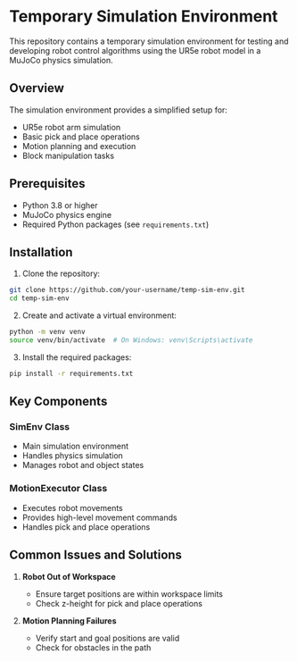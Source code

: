 # Temporary Simulation Environment

This repository contains a temporary simulation environment for testing and developing robot control algorithms using the UR5e robot model in a MuJoCo physics simulation.

## Overview

The simulation environment provides a simplified setup for:
- UR5e robot arm simulation
- Basic pick and place operations
- Motion planning and execution
- Block manipulation tasks

## Prerequisites

- Python 3.8 or higher
- MuJoCo physics engine
- Required Python packages (see `requirements.txt`)

## Installation

1. Clone the repository:
```bash
git clone https://github.com/your-username/temp-sim-env.git
cd temp-sim-env
```

2. Create and activate a virtual environment:
```bash
python -m venv venv
source venv/bin/activate  # On Windows: venv\Scripts\activate
```

3. Install the required packages:
```bash
pip install -r requirements.txt
```

## Key Components

### SimEnv Class
- Main simulation environment
- Handles physics simulation
- Manages robot and object states

### MotionExecutor Class
- Executes robot movements
- Provides high-level movement commands
- Handles pick and place operations

## Common Issues and Solutions

1. **Robot Out of Workspace**
   - Ensure target positions are within workspace limits
   - Check z-height for pick and place operations

2. **Motion Planning Failures**
   - Verify start and goal positions are valid
   - Check for obstacles in the path

